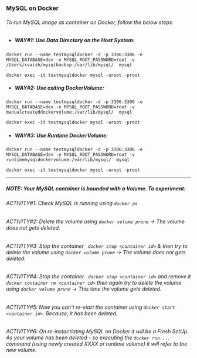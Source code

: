 ### MySQL on Docker

###### To run MySQL image as container on Docker, follow the below steps:

  - ##### WAY#1: Use Data Directory on the Host System:
```
docker run --name testmysqldocker -d -p 3306:3306 -e MYSQL_DATABASE=dev -e MYSQL_ROOT_PASSWORD=root -v /Users/rvaish/mysqlbackup:/var/lib/mysql/  mysql

docker exec -it testmysqldocker mysql -uroot -proot
```

  - ##### WAY#2: Use exiting DockerVolume: 
```
docker run --name testmysqldocker -d -p 3306:3306 -e MYSQL_DATABASE=dev -e MYSQL_ROOT_PASSWORD=root -v manualcreateddockervolume:/var/lib/mysql/  mysql

docker exec -it testmysqldocker mysql -uroot -proot
```

  - ##### WAY#3: Use Runtime DockerVolume:
```
docker run --name testmysqldocker -d -p 3306:3306 -e MYSQL_DATABASE=dev -e MYSQL_ROOT_PASSWORD=root -v runtimemysqldockervolume:/var/lib/mysql/  mysql

docker exec -it testmysqldocker mysql -uroot -proot
```

<hr>

##### *NOTE: Your MySQL container is bounded with a Volume. To experiment:*
###### ACTIVITY#1: Check MySQL is running using ```docker ps``` </br>
###### ACTIVITY#2: Delete the volume using ```docker volume prune``` &rarr; The volume does not gets deleted. </br>
###### ACTIVITY#3: Stop the container ``` docker stop <container id>``` & then try to delete the volume using ```docker volume prune``` &rarr; The volume does not gets deleted. </br>
###### ACTIVITY#4: Stop the container ``` docker stop <container id>``` and remove it ``` docker container rm <container id> ``` then again try to delete the volume using ```docker volume prune``` &rarr; This time the volume gets deleted. </br>
###### ACTIVITY#5: Now you can't re-start the container using ```docker start <container id>```. Because, it has been deleted. </br>
###### ACTIVITY#6: On re-instantiating MySQL on Docker it will be a *Fresh SetUp*. As your volume has been deleted - so executing the *```docker run....```* command (using newly created XXXX or runtime volume) it will refer to the new volume.</br>
